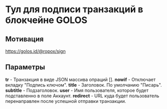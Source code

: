# Тул для подписи транзакций в блокчейне GOLOS

## Мотивация

https://golos.id/@ropox/sign

## Параметры

**tr** - Транзакция в виде JSON массива опраций [].
**nowif** - Отключает вкладку "Подпись ключом".
**title** - Заголовок. По умолчанию "Писарь".
**subtitle** - Подзаголовок.
**user** - Имя пользователя, которое будет подставленно в поле Аккаунт.
**redirect** - URL куда будет пользователь перенаправлен после успешной отправки транзакции.


